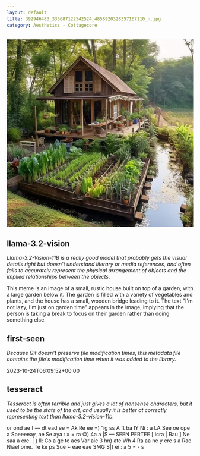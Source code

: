 ```yaml
---
layout: default
title: 392946483_335687122542524_4858920328357167110_n.jpg
category: Aesthetics - Cottagecore
---
```


<div markdown="0"><a href="392946483_335687122542524_4858920328357167110_n.jpg"><img class="photo" src="392946483_335687122542524_4858920328357167110_n.jpg" /></a>

<h2>llama-3.2-vision</h2>
<p><i>Llama-3.2-Vision-11B is a really good model that probably gets the visual details right but doesn't understand literary or media references, and often fails to accurately represent the physical arrangement of objects and the implied relationships between the objects.</i></p>
<p>This meme is an image of a small, rustic house built on top of a garden, with a large garden below it. The garden is filled with a variety of vegetables and plants, and the house has a small, wooden bridge leading to it. The text &quot;I&#x27;m not lazy, I&#x27;m just on garden time&quot; appears in the image, implying that the person is taking a break to focus on their garden rather than doing something else.</p>

<h2>first-seen</h2>
<p><i>Because Git doesn't preserve file modification times, this metadata file contains the file's modification time when it was added to the library.</i></p>
<p>2023-10-24T06:09:52+00:00</p>

<h2>tesseract</h2>
<p><i>Tesseract is often terrible and just gives a lot of nonsense characters, but it used to be the state of the art, and usually it is better at correctly representing text than llama-3.2-vision-11b.</i></p>
<p>or ond ae f — dt ead ee = Ak Re ee =) “ig ss A ft ba IY Ni : a LA See oe ope a Speeeeay, ae Se aya : » = ra ©) 4a a |S — SEEN PERTEE [ icra | Rau ] Ne saa a ere. | } ll: Co a ge te aes Var aie 3 hn) ate Wh 4 Ra aa ne y ere s a Rae Niael ome. Te ke ps Sue ~ eae eae SMG S|) ei : a 5 = - s</p>

</div>

